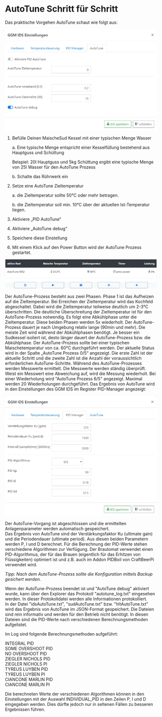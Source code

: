 # AutoTune Schritt für Schritt

Das praktische Vorgehen AutoTune schaut wie folgt aus:

![AutoTune](/docs/img/IDS-AutoTune.jpg)

1. Befülle Deinen MaischeSud Kessel mit einer typischen Menge Wasser

    a. Eine typische Menge entspricht einer Kesselfüllung bestehend aus Hauptguss und Schüttung

    Beispiel: 20l Hauptguss und 5kg Schüttung ergibt eine typische Menge von 25l Wasser für den AutoTune Prozess

    b. Schalte das Rührwerk ein
2. Setze eine AutoTune Zieltemperatur

    a. die Zieltemperatur sollte 50°C oder mehr betragen.

    b. die Zieltemperatur soll min. 10°C über der aktuellen Ist-Temperatur liegen.

3. Aktiviere „PID AutoTune“
4. Aktiviere „AutoTune debug“
5. Speichere diese Einstellung
6. Mit einem Klick auf den Power Button wird der AutoTune Prozess gestartet.

![AutoTune2](/docs/img/IDS-AutoTune-start.jpg)

Der AutoTune-Prozess besteht aus zwei Phasen. Phase 1 ist das Aufheizen auf die Zieltemperatur. Bei Erreichen der Zieltemperatur wird das Kochfeld abgeschaltet. Dabei wird die Zieltemperatur teilweise deutlich um 2-3°C überschritten. Die deutliche Überschreitung der Zieltemperatur ist für den AutoTune-Prozess notwendig. Es folgt eine Abkühlphase unter die Zieltemperatur. Diese beiden Phasen werden 5x wiederholt. Der AutoTune-Prozess dauert je nach Umgebung relativ lange (90min und mehr). Die meiste Zeit wird während der Abkühlphasen benötigt. Je besser ein Sudkessel isoliert ist, desto länger dauert der AutoTune-Prozess bzw. die Abkühlphase. Der AutoTune-Prozess sollte bei einer typischen Maischetemperatur von ca. 60°C durchgeführt werden. Der aktuelle Status wird in der Spalte „AutoTune Prozess 0/5“ angezeigt. Die erste Zahl ist der aktuelle Schritt und die zweite Zahl ist die Anzahl der voraussichtlich erforderlichen AutoTune-Schritte. Während des AutoTune-Prozesses werden Messwerte ermittelt. Die Messwerte werden ständig überprüft. Weist ein Messwert eine Abweichung auf, wird die Messung wiederholt. Bei einer Wiederholung wird "AutoTune Prozess 6/5" angezeigt. Maximal werden 20 Wiederholungen durchgeführt. Das Ergebnis von AutoTune wird in den Einstellungen des GGM IDS im Register PID-Manager angezeigt:

![AutoTune3](/docs/img/IDS-AutoTune-erg.jpg)

Der AutoTune-Vorgang ist abgeschlossen und die ermittelten Anlagenparameter werden automatisch gespeichert.\
Das Ergebnis von AutoTune sind der Verstärkungsfaktor Ku (ultimate gain) und die Periodendauer (ultimate period). Aus diesen beiden Parametern werden P, I und D berechnet. Für die Berechnung der PID-Werte stehen verschiedene Algorithmen zur Verfügung. Der Brautomat verwendet einen PID-Algorithmus, der für das Brauen (eigentlich für das Erhitzen von Flüssigkeiten) optimiert ist und z.B. auch im Addon PIDBoil von CraftBeerPi verwendet wird.

_Tipp: Nach dem AutoTune-Prozess sollte die Konfiguration mittels Backup gesichert werden._

Wenn der AutoTune-Prozess beendet ist und "AutoTune debug" aktiviert wurde, kann über den Explorer das Protokoll "autotune\_log.txt" eingesehen werden. In dieser Protokolldatei werden alle Informationen protokolliert.\
In der Datei "idsAutoTune.txt", "sudAutoTune.txt" bzw. "hltAutoTune.txt" wird das Ergebnis von AutoTune im JSON-Format gespeichert. Die Dateien sind rein informativ und werden für den Betrieb nicht benötigt. In diesen Dateien sind die PID-Werte nach verschiedenen Berechnungsmethoden aufgelistet.

Im Log sind folgende Berechnungsmethoden aufgeführt:

INTEGRAL PID\
SOME OVERSHOOT PID\
NO OVERSHOOT PID\
ZIEGLER NICHOLS PID\
ZIEGLER NICHOLS PI\
TYREUS LUYBEN PID\
TYREUS LUYBEN PI\
CIANCONE MARLIN PID\
CIANCONE MARLIN PI

Die berechneten Werte der verschiedenen Algorithmen können in den Einstellungen mit der Auswahl INDIVIDUAL_PID in den Zeilen P, I und D eingegeben werden. Dies dürfte jedoch nur in seltenen Fällen zu besseren Ergebnissen führen.
